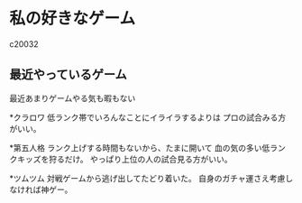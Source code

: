 # 私の好きなゲーム
c20032

## 最近やっているゲーム
最近あまりゲームやる気も暇もない

*クラロワ
	低ランク帯でいろんなことにイライラするよりは
	プロの試合みる方がいい。

*第五人格
	ランク上げする時間もないから、たまに開いて
	血の気の多い低ランクキッズを狩るだけ。
	やっぱり上位の人の試合見る方がいい。

*ツムツム
	対戦ゲームから逃げ出してたどり着いた。
	自身のガチャ運さえ考慮しなければ神ゲー。 	